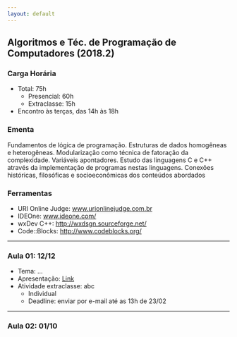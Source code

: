 ```yaml
---
layout: default
---
```


## Algoritmos e Téc. de Programação de Computadores (2018.2)

### Carga Horária
+ Total: 75h
  + Presencial: 60h
  + Extraclasse: 15h
+ Encontro às terças, das 14h às 18h

### Ementa
Fundamentos de lógica de programação. Estruturas de dados homogêneas e heterogêneas. Modularização como técnica de fatoração da complexidade. Variáveis apontadores. Estudo das linguagens C e C++ através da implementação de programas nestas linguagens. Conexões históricas, filosóficas e socioeconômicas dos conteúdos abordados

### Ferramentas
+ URI Online Judge: www.urionlinejudge.com.br
+ IDEOne: www.ideone.com/
+ wxDev C++: http://wxdsgn.sourceforge.net/
+ Code::Blocks: http://www.codeblocks.org/

---

### Aula 01: 12/12
+ Tema: ...
+ Apresentação: [Link](#)
+ Atividade extraclasse: abc
  + Individual
  + Deadline: enviar por e-mail até as 13h de 23/02
  
---

### Aula 02: 01/10
